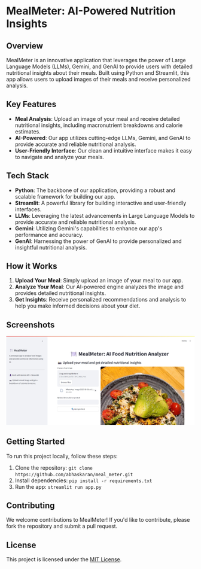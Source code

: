 # MealMeter: AI-Powered Nutrition Insights

## Overview

MealMeter is an innovative application that leverages the power of Large Language Models (LLMs), Gemini, and GenAI to provide users with detailed nutritional insights about their meals. Built using Python and Streamlit, this app allows users to upload images of their meals and receive personalized analysis.

## Key Features

* **Meal Analysis**: Upload an image of your meal and receive detailed nutritional insights, including macronutrient breakdowns and calorie estimates.
* **AI-Powered**: Our app utilizes cutting-edge LLMs, Gemini, and GenAI to provide accurate and reliable nutritional analysis.
* **User-Friendly Interface**: Our clean and intuitive interface makes it easy to navigate and analyze your meals.

## Tech Stack

* **Python**: The backbone of our application, providing a robust and scalable framework for building our app.
* **Streamlit**: A powerful library for building interactive and user-friendly interfaces.
* **LLMs**: Leveraging the latest advancements in Large Language Models to provide accurate and reliable nutritional analysis.
* **Gemini**: Utilizing Gemini's capabilities to enhance our app's performance and accuracy.
* **GenAI**: Harnessing the power of GenAI to provide personalized and insightful nutritional analysis.

## How it Works

1. **Upload Your Meal**: Simply upload an image of your meal to our app.
2. **Analyze Your Meal**: Our AI-powered engine analyzes the image and provides detailed nutritional insights.
3. **Get Insights**: Receive personalized recommendations and analysis to help you make informed decisions about your diet.

## Screenshots

![MealMeter App Screenshot](meal_meter_ui.jpg)

## Getting Started

To run this project locally, follow these steps:

1. Clone the repository: `git clone https://github.com/abhaskaran/meal_meter.git`
2. Install dependencies: `pip install -r requirements.txt`
3. Run the app: `streamlit run app.py`

## Contributing

We welcome contributions to MealMeter! If you'd like to contribute, please fork the repository and submit a pull request.

## License

This project is licensed under the [MIT License](https://opensource.org/licenses/MIT).